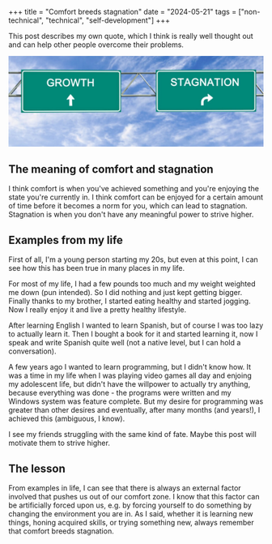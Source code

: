 +++
title = "Comfort breeds stagnation"
date = "2024-05-21"
tags = ["non-technical", "technical", "self-development"]
+++

This post describes my own quote, which I think is really well thought out and can help other people overcome their problems.
<!--more-->

![stagnation](stagnation.jpg)

## The meaning of comfort and stagnation

I think comfort is when you've achieved something and you're enjoying the state you're currently in. I think comfort can be enjoyed for a certain amount of time before it becomes a norm for you, which can lead to stagnation. Stagnation is when you don't have any meaningful power to strive higher.

## Examples from my life

First of all, I'm a young person starting my 20s, but even at this point, I can see how this has been true in many places in my life.

For most of my life, I had a few pounds too much and my weight weighted me down (pun intended). So I did nothing and just kept getting bigger. Finally thanks to my brother, I started eating healthy and started jogging. Now I really enjoy it and live a pretty healthy lifestyle.

After learning English I wanted to learn Spanish, but of course I was too lazy to actually learn it. Then I bought a book for it and started learning it, now I speak and write Spanish quite well (not a native level, but I can hold a conversation).

A few years ago I wanted to learn programming, but I didn't know how. It was a time in my life when I was playing video games all day and enjoing my adolescent life, but didn't have the willpower to actually try anything, because everything was done - the programs were written and my Windows system was feature complete. But my desire for programming was greater than other desires and eventually, after many months (and years!), I achieved this (ambiguous, I know).

I see my friends struggling with the same kind of fate. Maybe this post will motivate them to strive higher.

## The lesson

From examples in life, I can see that there is always an external factor involved that pushes us out of our comfort zone. I know that this factor can be artificially forced upon us, e.g. by forcing yourself to do something by changing the environment you are in. As I said, whether it is learning new things, honing acquired skills, or trying something new, always remember that comfort breeds stagnation.
